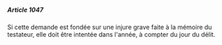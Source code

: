 ##### Article 1047

Si cette demande est fondée sur une injure grave faite à la mémoire du testateur, elle doit être intentée dans l'année, à compter du jour du délit.

